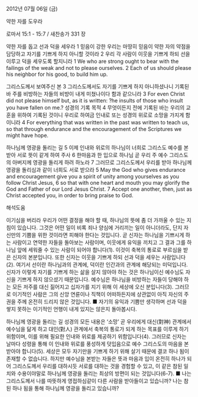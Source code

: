 2012년 07월 06일 (금)

약한 자를 도우라



로마서 15:1 - 15:7 / 새찬송가 331 장


약한 자를 돕고 선과 덕을 세우라
1 믿음이 강한 우리는 마땅히 믿음이 약한 자의 약점을 담당하고 자기를 기쁘게 하지 아니할 것이라 2 우리 각 사람이 이웃을 기쁘게 하되 선을 이루고 덕을 세우도록 할지니라
1 We who are strong ought to bear with the failings of the weak and not to please ourselves. 2 Each of us should please his neighbor for his good, to build him up.

그리스도께서 보여주신 본
3 그리스도께서도 자기를 기쁘게 하지 아니하셨나니 기록된 바 주를 비방하는 자들의 비방이 내게 미쳤나이다 함과 같으니라
3 For even Christ did not please himself but, as it is written: ?he insults of those who insult you have fallen on me.?
성경의 기록 목적
4 무엇이든지 전에 기록된 바는 우리의 교훈을 위하여 기록된 것이니 우리로 하여금 인내로 또는 성경의 위로로 소망을 가지게 함이니라
4 For everything that was written in the past was written to teach us, so that through endurance and the encouragement of the Scriptures we might have hope.

하나님께 영광을 돌리는 길
5 이제 인내와 위로의 하나님이 너희로 그리스도 예수를 본받아 서로 뜻이 같게 하여 주사 6 한마음과 한 입으로 하나님 곧 우리 주 예수 그리스도의 아버지께 영광을 돌리게 하려 하노라 7 그러므로 그리스도께서 우리를 받아 하나님께 영광을 돌리심과 같이 너희도 서로 받으라
5 May the God who gives endurance and encouragement give you a spirit of unity among yourselves as you follow Christ Jesus, 6 so that with one heart and mouth you may glorify the God and Father of our Lord Jesus Christ. 7 Accept one another, then, just as Christ accepted you, in order to bring praise to God.

해석도움





이기심을 버리라  우리가 어떤 결정을 해야 할 때, 하나님의 뜻에 좀 더 가까울 수 있는 지침이 있습니다. 그것은 어떤 일이 비록 죄나 양심에 거리끼는 일이 아니더라도, 단지 자신만의 기쁨을 위한 것이라면 피해야 한다는 것입니다. 곧 신자는 하나님을 기쁘시게 하는 사람이고 연약한 자들을 돌아보는 사람이며, 이웃에게 유익을 끼치고 그 결과 그를 하나님 앞에 세워줄 수 있는 사람이 되어야 합니다(1). 이것이 축복의 통로로 부르심을 받은 신자의 본분입니다. 또한 신자는 이웃을 기쁘게 하되 선과 덕을 세우는 사람입니다(2). 여기서 선이란 하나님과의 관계에, 덕이란 인간과의 관계에 해당되는 미덕입니다. 신자가 이렇게 자기를 기쁘게 하는 삶을 살지 않아야 하는 것은 하나님이신 예수님도 자신을 기쁘게 하지 않으셨기 때문입니다. 예수님은 하나님을 비방하는 자들이 당해야 하는 모든 저주를 대신 짊어지고 십자가를 지기 위해 이 세상에 오신 분입니다(3). 그러므로 이기적인 사람은 그의 신앙 연륜이나 직책이 어떠하든지에 상관없이 아직 자신의 주권을 주께 온전히 드리지 않은 것입니다.
■ 자기의 유익과 기쁨만 생각하며 선과 덕을 쌓지 못하는 이기적인 언행이 내게 있지는 않은지 돌아봅시다.

하나님께 영광을 돌리는 길  성경의 모든 내용은 ‘소망’ 곧 우리에게 대신(對神) 관계에서 예수님을 닮게 하고 대인(對人) 관계에서 축복의 통로가 되게 하는 목표를 이루게 하기 위함이며, 이를 위해 필요한 인내와 위로를 제공하기 위함입니다(4). 그러므로 신자는 날마다 성령을 통해 이 인내와 위로를 풍성하게 덧입음으로 예수 그리스도의 마음을 본받아야 합니다(5). 세상은 모두 자기만을 기쁘게 하기 위해 살기 때문에 결코 하나 됨이 존재할 수 없습니다. 하지만 예수님을 본받는 자들은 뜻과 마음과 입이 온전히 하나가 되어 그리스도께서 우리를 대하시듯 서로를 대하는 것을 경험할 수 있고, 이 같은 참된 일치와 수용이야말로 하나님께 영광을 돌리는 최상의 방편이 되는 것입니다(6-7).
■ 나는 그리스도께서 나를 따뜻하게 영접하심같이 다른 사람을 받아들이고 있습니까? 나는 참된 하나 됨을 통해 하나님께 영광을 돌리고 있습니까?